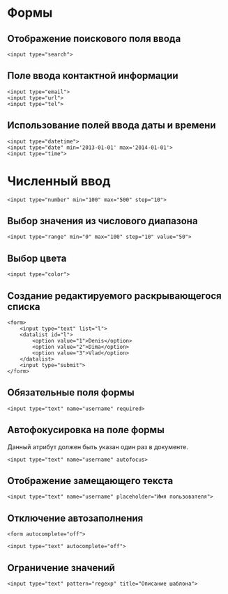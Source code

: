 # Формы

## Отображение поискового поля ввода

    <input type="search">

## Поле ввода контактной информации

    <input type="email">
    <input type="url">
    <input type="tel">

## Использование полей ввода даты и времени

    <input type="datetime">
    <input type="date" min='2013-01-01' max='2014-01-01'>
    <input type="time">

# Численный ввод

    <input type="number" min="100" max="500" step="10">

## Выбор значения из числового диапазона

    <input type="range" min="0" max="100" step="10" value="50">

## Выбор цвета

    <input type="color">

## Создание редактируемого раскрывающегося списка

    <form>
        <input type="text" list="l">
        <datalist id="l">
            <option value="1">Denis</option>
            <option value="2">Dima</option>
            <option value="3">Vlad</option>
        </datalist>
        <input type="submit">
    </form>

## Обязательные поля формы

    <input type="text" name="username" required>

## Автофокусировка на поле формы

Данный атрибут должен быть указан один раз в документе.

    <input type="text" name="username" autofocus>

## Отображение замещающего текста

    <input type="text" name="username" placeholder="Имя пользователя">

## Отключение автозаполнения

    <form autocomplete="off">

    <input type="text" autocomplete="off">

## Ограничение значений

    <input type="text" pattern="regexp" title="Описание шаблона">